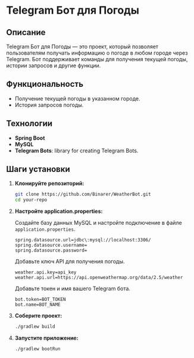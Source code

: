 # Telegram Бот для Погоды

## Описание

Telegram Бот для Погоды — это проект,
который позволяет пользователям получать информацию о погоде в любом городе через Telegram.
Бот поддерживает команды для получения текущей погоды,
истории запросов и другие функции.

## Функциональность

- Получение текущей погоды в указанном городе.
- История запросов погоды.

## Технологии

- **Spring Boot**
- **MySQL**
- **Telegram Bots**: library for creating Telegram Bots.

## Шаги установки

1. **Клонируйте репозиторий:**

    ```sh
    git clone https://github.com/Binarer/WeatherBot.git
    cd your-repo
    ```

2. **Настройте application.properties:**

   Создайте базу данных MySQL и настройте подключение в файле `application.properties`.

    ```properties
    spring.datasource.url=jdbc\:mysql://localhost:3306/
    spring.datasource.username=
    spring.datasource.password=
    ```
    Добавьте ключ API для получения погоды.

    ```properties
    weather.api.key=api_key
    weather.api.url=https://api.openweathermap.org/data/2.5/weather
    ```
   
    Добавьте токен и имя вашего Telegram бота.
    ```properties
    bot.token=BOT_TOKEN
    bot.name=BOT_NAME
    ```
3. **Соберите проект:**

   ```sh
   ./gradlew build
   ```

4. **Запустите приложение:**

    ```sh
    ./gradlew bootRun
    ```